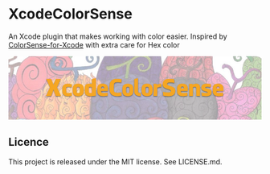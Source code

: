 XcodeColorSense
==
An Xcode plugin that makes working with color easier. Inspired by [ColorSense-for-Xcode](https://github.com/omz/ColorSense-for-Xcode) with extra care for Hex color

![](Screenshots/Banner.png)

Licence
--
This project is released under the MIT license. See LICENSE.md.
